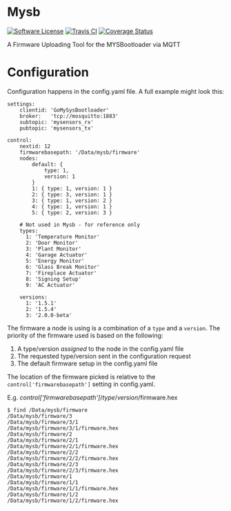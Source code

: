 # Mysb

[![Software
License](https://img.shields.io/badge/License-MIT-orange.svg?style=flat-square)](https://github.com/mannkind/mysb/blob/master/LICENSE.md)
[![Travis
CI](https://img.shields.io/travis/mannkind/mysb/master.svg?style=flat-square)](https://travis-ci.org/mannkind/mysb)
[![Coverage Status](http://codecov.io/github/mannkind/mysb/coverage.svg?branch=master)](http://codecov.io/github/mannkind/mysb?branch=master)

A Firmware Uploading Tool for the MYSBootloader via MQTT

# Configuration

Configuration happens in the config.yaml file. A full example might look this:

```
settings:
    clientid: 'GoMySysBootloader'
    broker:   'tcp://mosquitto:1883'
    subtopic: 'mysensors_rx'
    pubtopic: 'mysensors_tx'

control:
    nextid: 12
    firmwarebasepath: '/Data/mysb/firmware'
    nodes:
        default: {
            type: 1,
            version: 1
        }
        1: { type: 1, version: 1 }
        2: { type: 3, version: 1 }
        3: { type: 1, version: 2 }
        4: { type: 1, version: 1 }
        5: { type: 2, version: 3 }

    # Not used in Mysb - for reference only
    types:
      1: 'Temperature Monitor'
      2: 'Door Monitor'
      3: 'Plant Monitor'
      4: 'Garage Actuator'
      5: 'Energy Monitor'
      6: 'Glass Break Monitor'
      7: 'Fireplace Actuator'
      8: 'Signing Setup'
      9: 'AC Actuator'

    versions:
      1: '1.5.1'
      2: '1.5.4'
      3: '2.0.0-beta'

```

The firmware a node is using is a combination of a `type` and a `version`. The priority of the firmware used is based on the following:

1. A type/version *assigned* to the node in the config.yaml file
2. The requested type/version sent in the configuration request
3. The default firmware setup in the config.yaml file

The location of the firmware picked is relative to the `control['firmwarebasepath']` setting in config.yaml.

E.g. *control['firmwarebasepath']*/*type*/*version*/firmware.hex

```
$ find /Data/mysb/firmware
/Data/mysb/firmware/3
/Data/mysb/firmware/3/1
/Data/mysb/firmware/3/1/firmware.hex
/Data/mysb/firmware/2
/Data/mysb/firmware/2/1
/Data/mysb/firmware/2/1/firmware.hex
/Data/mysb/firmware/2/2
/Data/mysb/firmware/2/2/firmware.hex
/Data/mysb/firmware/2/3
/Data/mysb/firmware/2/3/firmware.hex
/Data/mysb/firmware/1
/Data/mysb/firmware/1/1
/Data/mysb/firmware/1/1/firmware.hex
/Data/mysb/firmware/1/2
/Data/mysb/firmware/1/2/firmware.hex
```
